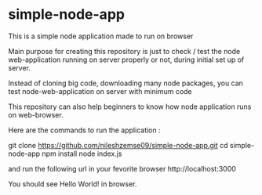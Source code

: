 # simple-node-app

This is a simple node application made to run on browser

Main purpose for creating this repository is just to check / test the node web-application
running on server properly or not, during initial set up of server. 

Instead of cloning big code, downloading many node packages, you can test node-web-application on server with minimum code

This repository can also help beginners to know how node application runs on web-browser.

Here are the commands to run the application :

 git clone https://github.com/nileshzemse09/simple-node-app.git 
 cd simple-node-app
 npm install
 node index.js

and run the following url in your fevorite browser
http://localhost:3000

You should see Hello World! in browser.
